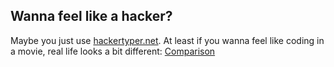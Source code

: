 ## Wanna feel like a hacker?
Maybe you just use [hackertyper.net](http://hackertyper.net/). At least if you wanna feel like coding in a movie, real life looks a bit different: [Comparison](https://vine.co/v/hPXTA6l9AqQ)